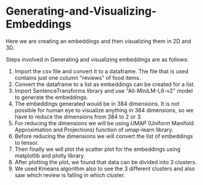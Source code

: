 # Generating-and-Visualizing-Embeddings
Here we are creating an embeddings and then visualizing them in 2D and 3D.

Steps involved in Generating and visualizing embeddings are as follows: 
1. Import the csv file and convert it to a dataframe. The file that is used contains just one column "reviews" of food items.
2. Convert the dataframe to a list as embeddings can be created for a list.
3. Import SentenceTransforms library and use "All-MiniLM-L6-v2" model to generate the embeddings.
4. The embeddings generated would be in 384 dimensions. It is not possible for human eye to visualize anything in 384 dimensions, so we have to reduce the dimensions from 384 to 2 or 3.
5. For reducing the dimensions we will be using UMAP (Uniform Manifold Approximation and Projections) function of umap-learn library.
6. Before reducing the dimensions we will convert the list of embeddings to tensor.
7. Then finally we will plot the scatter plot for the embeddings using matplotlib and plotly library.
8. After plotting the plot, we found that data can be divided into 3 clusters.
9. We used Kmeans algorithm also to see the 3 different clusters and also saw which review is falling in which cluster.

